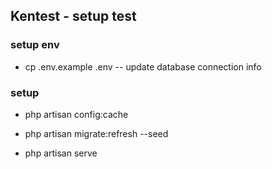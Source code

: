 

## Kentest - setup test

### setup env
- cp .env.example .env
-- update database connection info
### setup 
- php artisan config:cache
- php artisan migrate:refresh --seed

- php artisan serve